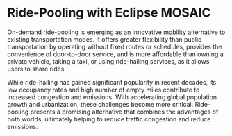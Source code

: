# Ride-Pooling with Eclipse MOSAIC

On-demand ride-pooling is emerging as an innovative mobility alternative to existing transportation modes. It offers greater flexibility than public transportation by operating without fixed routes or schedules, provides the convenience of door-to-door service, and is more affordable than owning a private vehicle, taking a taxi, or using ride-hailing services, as it allows users to share rides.

While ride-hailing has gained significant popularity in recent decades, its low occupancy rates and high number of empty miles contribute to increased congestion and emissions. With accelerating global population growth and urbanization, these challenges become more critical. Ride-pooling presents a promising alternative that combines the advantages of both worlds, ultimately helping to reduce traffic congestion and reduce emissions.

